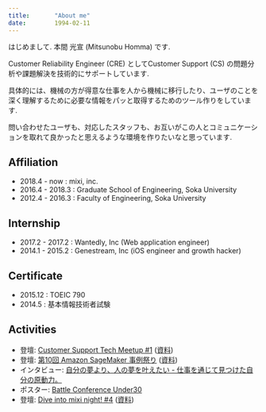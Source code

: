 ```yaml
---
title:       "About me"
date:        1994-02-11
---
```

はじめまして. 本間 光宣 (Mitsunobu Homma) です.

Customer Reliability Engineer (CRE) としてCustomer Support (CS) の問題分析や課題解決を技術的にサポートしています.

具体的には、機械の方が得意な仕事を人から機械に移行したり、ユーザのことを深く理解するために必要な情報をパッと取得するためのツール作りをしています.

問い合わせたユーザも、対応したスタッフも、お互いがこの人とコミュニケーションを取れて良かったと思えるような環境を作りたいなと思っています.

## Affiliation

- 2018.4 - now    : mixi, inc.
- 2016.4 - 2018.3 : Graduate School of Engineering, Soka University
- 2012.4 - 2016.3 : Faculty of Engineering, Soka University

## Internship

- 2017.2 - 2017.2 : Wantedly, Inc (Web application engineer)
- 2014.1 - 2015.2 : Genestream, Inc (iOS engineer and growth hacker)

## Certificate

- 2015.12 : TOEIC 790
- 2014.5  : 基本情報技術者試験

## Activities

- 登壇: [Customer Support Tech Meetup #1](https://mixi.connpass.com/event/167390/) ([資料](https://speakerdeck.com/mitsu9/how-to-realize-rapid-and-correct-customer-support-with-ml))
- 登壇: [第10回 Amazon SageMaker 事例祭り](https://aws-seminar.smktg.jp/public/seminar/view/727) ([資料](https://pages.awscloud.com/rs/112-TZM-766/images/20191128_mixi_sagemaker-fes10.pdf))
- インタビュー: [自分の夢より、人の夢を叶えたい - 仕事を通じて見つけた自分の原動力。](https://mixil.mixi.co.jp/people/6848)
- ポスター: [Battle Conference Under30](https://bcu30.jp/2019/booth/mixi/)
- 登壇: [Dive into mixi night! #4](https://mixi.connpass.com/event/94520/) ([資料](https://speakerdeck.com/mitsu9/how-to-effectively-read-code))

